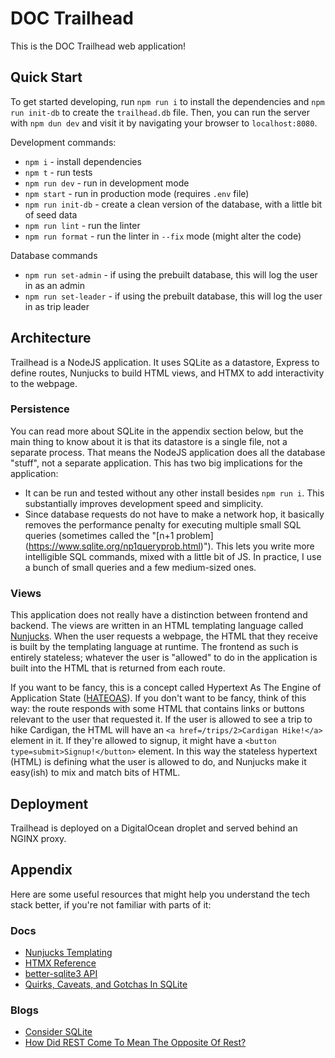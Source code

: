 # DOC Trailhead
This is the DOC Trailhead web application!

## Quick Start
To get started developing, run `npm run i` to install the dependencies and `npm run init-db` to
create the `trailhead.db` file. Then, you can run the server with `npm dun dev` and visit it by
navigating your browser to `localhost:8080`.

Development commands:
* `npm i` - install dependencies
* `npm t` - run tests
* `npm run dev` - run in development mode
* `npm start` - run in production mode (requires `.env` file)
* `npm run init-db` - create a clean version of the database, with a little bit of seed data
* `npm run lint` - run the linter
* `npm run format` - run the linter in `--fix` mode (might alter the code)

Database commands
* `npm run set-admin` - if using the prebuilt database, this will log the user in as an admin
* `npm run set-leader` - if using the prebuilt database, this will log the user in as trip leader

## Architecture
Trailhead is a NodeJS application. It uses SQLite as a datastore, Express to define routes, Nunjucks
to build HTML views, and HTMX to add interactivity to the webpage.

### Persistence
You can read more about SQLite in the appendix section below, but the main thing to know
about it is that its datastore is a single file, not a separate process. That means the NodeJS
application does all the database "stuff", not a separate application. This has two big implications
for the application:
* It can be run and tested without any other install besides `npm run i`. This substantially
  improves development speed and simplicity.
* Since database requests do not have to make a network hop, it basically removes the performance
  penalty for executing multiple small SQL queries (sometimes called the "[n+1 problem]
  (https://www.sqlite.org/np1queryprob.html)"). This lets you write more intelligible SQL commands,
  mixed with a little bit of JS. In practice, I use a bunch of small queries and a few medium-sized
  ones.

### Views
This application does not really have a distinction between frontend and backend. The views are
written in an HTML templating language called [Nunjucks](https://mozilla.github.io/nunjucks/). When
the user requests a webpage, the HTML that they receive is built by the templating language at
runtime. The frontend as such is entirely stateless; whatever the user is "allowed" to do in the
application is built into the HTML that is returned from each route.

If you want to be fancy, this is a concept called Hypertext As The Engine of Application State
([HATEOAS](https://htmx.org/essays/hateoas/)). If you don't want to be fancy, think of this way: the
route responds with some HTML that contains links or buttons relevant to the user that requested it.
If the user is allowed to see a trip to hike Cardigan, the HTML will have an
`<a href=/trips/2>Cardigan Hike!</a>` element in it. If they're allowed to signup, it might have a
`<button type=submit>Signup!</button>` element. In this way the stateless hypertext (HTML) is
defining what the user is allowed to do, and Nunjucks make it easy(ish) to mix and match bits of
HTML.

## Deployment
Trailhead is deployed on a DigitalOcean droplet and served behind an NGINX proxy.

## Appendix
Here are some useful resources that might help you understand the tech stack better, if you're not
familiar with parts of it:

### Docs
* [Nunjucks Templating](https://mozilla.github.io/nunjucks/templating.html)
* [HTMX Reference](https://htmx.org/reference/)
* [better-sqlite3 API](https://github.com/WiseLibs/better-sqlite3/blob/master/docs/api.md)
* [Quirks, Caveats, and Gotchas In SQLite](https://www.sqlite.org/quirks.html)

### Blogs
* [Consider SQLite](https://blog.wesleyac.com/posts/consider-sqlite)
* [How Did REST Come To Mean The Opposite Of Rest?](https://htmx.org/essays/how-did-rest-come-to-mean-the-opposite-of-rest/)
